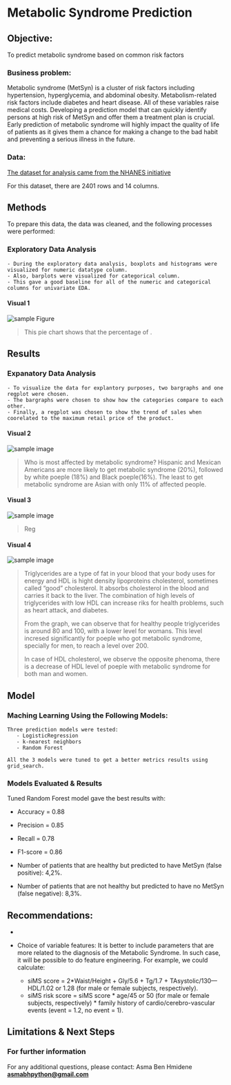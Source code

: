 # Metabolic Syndrome Prediction
## Objective:
To predict metabolic syndrome based on common risk factors

### Business problem:
   Metabolic syndrome (MetSyn) is a cluster of risk factors including hypertension, hyperglycemia, and abdominal obesity. Metabolism-related risk factors include diabetes and heart disease. 
 All of these variables raise medical costs. Developing a prediction model that can quickly identify persons at high risk of MetSyn and offer them a treatment plan is crucial. Early prediction of metabolic syndrome will highly impact the quality of life of patients as it gives them a chance for making a change to the bad habit and preventing a serious illness in the future.

### Data:
[ The dataset for analysis came from the NHANES initiative]( https://data.world/informatics-edu/metabolic-syndrome-prediction)

For this dataset, there are 2401 rows and 14 columns.


## Methods
To prepare this data, the data was cleaned, and the following processes were performed:
### Exploratory Data Analysis
    - During the exploratory data analysis, boxplots and histograms were visualized for numeric datatype column. 
    - Also, barplots were visualized for categorical column. 
    - This gave a good baseline for all of the numeric and categorical columns for univariate EDA.

#### Visual 1 
![sample Figure](Figure1.png)

> This pie chart shows that the percentage of  .


## Results
 ### Expanatory Data Analysis
    - To visualize the data for explantory purposes, two bargraphs and one regplot were chosen.
    - The bargraphs were chosen to show how the categories compare to each other. 
    - Finally, a regplot was chosen to show the trend of sales when coorelated to the maximum retail price of the product. 

#### Visual 2 
![sample image](Figure2.png)

>Who is most affected by metabolic syndrome?
>Hispanic and Mexican Americans are more likely to get metabolic syndrome (20%), followed by white poeple (18%) and Black poeple(16%). The least to get metabolic syndrome are Asian with only 11% of affected people.

#### Visual 3 
![sample image](Figure3.png)

>  Reg

#### Visual 4 
![sample image](Figure4.png)

>Triglycerides are a type of fat in your blood that your body uses for energy and HDL is hight density lipoproteins cholesterol, sometimes called “good” cholesterol. It absorbs cholesterol in the blood and carries it back to the liver.
>The combination of high levels of triglycerides with low HDL can increase riks for health problems, such as heart attack, and diabetes.
>
>From the graph, we can observe that for healthy people triglycerides is around 80 and 100, with a lower level for womans. This level incresed significantly for poeple who got metabolic syndrome, specially for men, to reach a level over 200.
>
>In case of HDL cholesterol, we observe the opposite phenoma, there is a decrease of HDL level of poeple with metabolic syndrome for both man and women.

## Model
 ### Maching Learning Using the Following Models:
    Three prediction models were tested:
       - LogisticRegression
       - k-nearest neighbors
       - Random Forest

    All the 3 models were tuned to get a better metrics results using grid_search.

 ### Models Evaluated & Results
 
Tuned Random Forest model gave the best results with:
- Accuracy = 0.88
- Precision = 0.85
- Recall = 0.78
- F1-score = 0.86
  
- Number of patients that are healthy but predicted to have MetSyn (false positive): 4,2%.
- Number of patients that are not healthy but predicted to have no MetSyn (false negative): 8,3%.

## Recommendations:
- 
- Choice of variable features: It is better to include parameters that are more related to the diagnosis of the Metabolic Syndrome. In such case, it will be possible to do feature engineering. For example, we could calculate:

  - siMS score = 2*Waist/Height + Gly/5.6 + Tg/1.7 + TAsystolic/130—HDL/1.02 or 1.28 (for male or female subjects, respectively).
  - siMS risk score = siMS score * age/45 or 50 (for male or female subjects, respectively) * family history of cardio/cerebro-vascular events (event = 1.2, no event = 1). 



## Limitations & Next Steps

  


### For further information

For any additional questions, please contact: Asma Ben Hmidene **asmabhpython@gmail.com**
